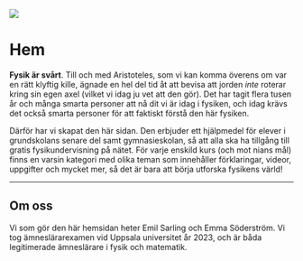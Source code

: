 ![](img/l.png)

# Hem

**Fysik är svårt**. Till och med Aristoteles, som vi kan komma överens om var en rätt klyftig kille, ägnade en hel del tid åt att bevisa att jorden *inte* roterar kring sin egen axel (vilket vi idag ju vet att den gör). Det har tagit flera tusen år och många smarta personer att nå dit vi är idag i fysiken, och idag krävs det också smarta personer för att faktiskt förstå den här fysiken. 

Därför har vi skapat den här sidan. Den erbjuder ett hjälpmedel för elever i grundskolans senare del samt gymnasieskolan, så att alla ska ha tillgång till gratis fysikundervisning på nätet. För varje enskild kurs (och mot nians mål) finns en varsin kategori med olika teman som innehåller förklaringar, videor, uppgifter och mycket mer, så det är bara att börja utforska fysikens värld!

<!-- ```{admonition} **Detta** är *mycket* viktigt!
:class: warning
Det gick att göra dessa inforutor med egna titlar. Man kan välja mellan ett av följande format:
attention, caution, danger, error, hint, important, note, seealso, warning
``` -->

_____________________________________________

## Om oss

Vi som gör den här hemsidan heter Emil Sarling och Emma Söderström. Vi tog ämneslärarexamen vid Uppsala universitet år 2023, och är båda legitimerade ämneslärare i fysik och matematik. 

<!-- Typ vart vi jobbar och så?
Lägga in länk till pdf på vårt examensarbete? -->

<!-- ```{tableofcontents}
``` -->